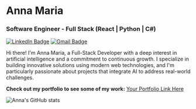 # Anna Maria

### Software Engineer - Full Stack (React | Python | C#)


[![LinkedIn Badge](https://img.shields.io/badge/-Anna%20Maria-0077B5?style=flat-square&logo=Linkedin&logoColor=white&link=https://www.linkedin.com/in/anna-maria/)](https://www.linkedin.com/in/imnotannamaria/) 
[![Gmail Badge](https://img.shields.io/badge/-annamaria@example.com-D14836?style=flat-square&logo=Gmail&logoColor=white&link=mailto:annamaria@example.com)](mailto:aannamariabr@outlook.com)

Hi there! I'm Anna Maria, a Full-Stack Developer with a deep interest in artificial intelligence and a commitment to continuous growth. I specialize in building innovative solutions using modern web technologies, and I'm particularly passionate about projects that integrate AI to address real-world challenges.

**Check out my portfolio to see some of my work:** [Your Portfolio Link Here](https://anna-maria-portfolio.vercel.app/)

![Anna's GitHub stats](https://github-readme-stats.vercel.app/api?username=imnotannamaria&show_icons=true&theme=radical)
